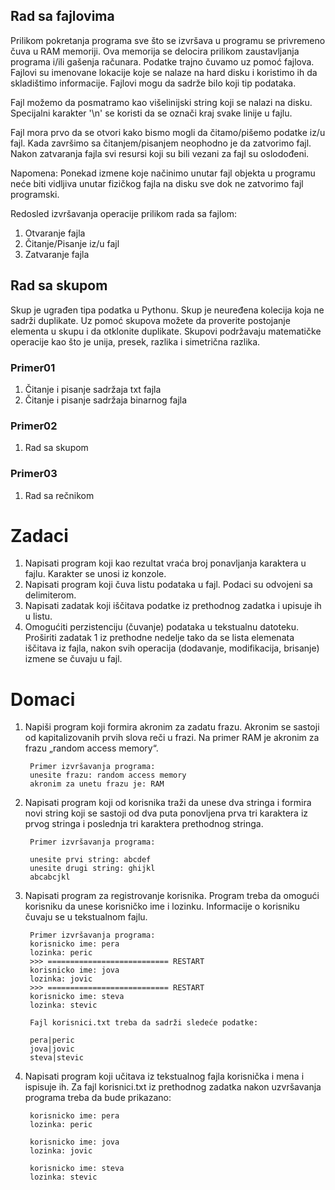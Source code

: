 ## Rad sa fajlovima 

Prilikom pokretanja programa sve što se izvršava u programu se privremeno čuva u RAM memoriji. Ova memorija se delocira prilikom zaustavljanja programa i/ili gašenja računara. Podatke trajno čuvamo uz pomoć fajlova. Fajlovi su imenovane lokacije koje se nalaze na hard disku i koristimo ih da skladištimo informacije. Fajlovi mogu da sadrže bilo koji tip podataka. 

Fajl možemo da posmatramo kao višelinijski string koji se nalazi na disku. Specijalni karakter '\n' se koristi da se označi kraj svake linije u fajlu.

Fajl mora prvo da se otvori kako bismo mogli da čitamo/pišemo podatke iz/u fajl. Kada završimo sa čitanjem/pisanjem neophodno je da zatvorimo fajl. Nakon zatvaranja fajla svi resursi koji su bili vezani za fajl su oslodođeni. 

Napomena: Ponekad izmene koje načinimo unutar fajl objekta u programu neće biti vidljiva unutar fizičkog fajla na disku sve dok ne zatvorimo fajl programski.

Redosled izvršavanja operacije prilikom rada sa fajlom:

1. Otvaranje fajla 
2. Čitanje/Pisanje iz/u fajl
3. Zatvaranje fajla

## Rad sa skupom 

Skup je ugrađen tipa podatka u Pythonu. Skup je neuređena kolecija koja ne sadrži duplikate. Uz pomoć skupova možete da proverite postojanje elementa u skupu i da otklonite duplikate. Skupovi podržavaju matematičke operacije kao što je unija, presek, razlika i simetrična razlika.


### Primer01 ###
1. Čitanje i pisanje sadržaja txt fajla
2. Čitanje i pisanje sadržaja binarnog fajla

### Primer02 ###
1. Rad sa skupom

### Primer03 
1. Rad sa rečnikom  

# Zadaci 
1. Napisati program koji kao rezultat vraća broj ponavljanja karaktera u fajlu. Karakter se unosi iz konzole.
2. Napisati program koji čuva listu podataka u fajl. Podaci su odvojeni sa delimiterom.
3. Napisati zadatak koji iščitava podatke iz prethodnog zadatka i upisuje ih u listu.
4. Omogućiti perzistenciju (čuvanje) podataka u tekstualnu datoteku. Proširiti zadatak 1 iz prethodne nedelje tako da se lista elemenata iščitava iz fajla, nakon svih operacija (dodavanje, modifikacija, brisanje) izmene se čuvaju u fajl.

# Domaci 

1. Napiši program koji formira akronim za zadatu frazu. Akronim se sastoji od kapitalizovanih prvih slova reči u frazi. Na primer RAM je akronim za frazu „random access memory“. 

        Primer izvršavanja programa:
        unesite frazu: random access memory
        akronim za unetu frazu je: RAM

2. Napisati program koji od korisnika traži da unese dva stringa i formira novi string koji se sastoji od dva puta ponovljena prva tri karaktera iz prvog stringa i poslednja tri karaktera prethodnog stringa.

		Primer izvršavanja programa:
		
		unesite prvi string: abcdef
		unesite drugi string: ghijkl 
		abcabcjkl

3. Napisati program za registrovanje korisnika. Program treba da omogući korisniku da unese korisničko ime i lozinku. Informacije o korisniku čuvaju se u tekstualnom fajlu.

		Primer izvršavanja programa:
		korisnicko ime: pera
		lozinka: peric 
		>>> =========================== RESTART
		korisnicko ime: jova
		lozinka: jovic
		>>> =========================== RESTART
		korisnicko ime: steva
		lozinka: stevic
		
		Fajl korisnici.txt treba da sadrži sledeće podatke:
		
		pera|peric 
		jova|jovic
		steva|stevic
		
4. Napisati program koji učitava iz tekstualnog fajla korisnička i mena i ispisuje ih. Za fajl korisnici.txt iz prethodnog zadatka nakon uzvršavanja programa treba da bude prikazano:
		
		korisnicko ime: pera
		lozinka: peric
		
		korisnicko ime: jova
		lozinka: jovic
		
		korisnicko ime: steva
		lozinka: stevic

